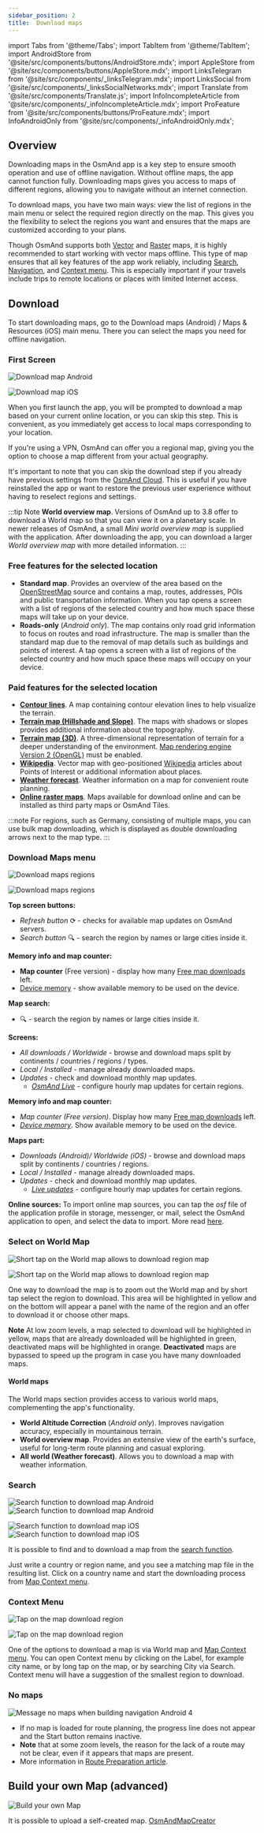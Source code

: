 ```yaml
---
sidebar_position: 2
title:  Download maps
---
```


import Tabs from '@theme/Tabs';
import TabItem from '@theme/TabItem';
import AndroidStore from '@site/src/components/buttons/AndroidStore.mdx';
import AppleStore from '@site/src/components/buttons/AppleStore.mdx';
import LinksTelegram from '@site/src/components/_linksTelegram.mdx';
import LinksSocial from '@site/src/components/_linksSocialNetworks.mdx';
import Translate from '@site/src/components/Translate.js';
import InfoIncompleteArticle from '@site/src/components/_infoIncompleteArticle.mdx';
import ProFeature from '@site/src/components/buttons/ProFeature.mdx';
import InfoAndroidOnly from '@site/src/components/_infoAndroidOnly.mdx';


## Overview

Downloading maps in the OsmAnd app is a key step to ensure smooth operation and use of offline navigation. Without offline maps, the app cannot function fully. Downloading maps gives you access to maps of different regions, allowing you to navigate without an internet connection.

To download maps, you have two main ways: view the list of regions in the main menu or select the required region directly on the map. This gives you the flexibility to select the regions you want and ensures that the maps are customized according to your plans.

Though OsmAnd supports both [Vector](../map/vector-maps.md) and [Raster](../map/raster-maps.md) maps, it is highly recommended to start working with vector maps offline. This type of map ensures that all key features of the app work reliably, including [Search](../search/index.md), [Navigation](../navigation/index.md), and [Context menu](../map/map-context-menu.md). This is especially important if your travels include trips to remote locations or places with limited Internet access. 


## Download 

To start downloading maps, go to the Download maps (Android) / Maps & Resources (iOS) main menu. There you can select the maps you need for offline navigation.  


### First Screen

<Tabs groupId="operating-systems">

<TabItem value="android" label="Android">

![Download map Android](@site/static/img/settings/start_screen_white_andr.png)

</TabItem>

<TabItem value="ios" label="iOS">

![Download map iOS](@site/static/img/settings/start_screen_white_ios.png)

</TabItem>

</Tabs>

When you first launch the app, you will be prompted to download a map based on your current online location, or you can skip this step. This is convenient, as you immediately get access to local maps corresponding to your location.

If you're using a VPN, OsmAnd can offer you a regional map, giving you the option to choose a map different from your actual geography. 

It's important to note that you can skip the download step if you already have previous settings from the [OsmAnd Cloud](../personal/osmand-cloud.md). This is useful if you have reinstalled the app or want to restore the previous user experience without having to reselect regions and settings.


:::tip Note
**World overview map**. 
Versions of OsmAnd up to 3.8 offer to download a World map so that you can view it on a planetary scale. In newer releases of OsmAnd, a small *Mini world overview map* is supplied with the application. After downloading the app, you can download a larger *World overview map* with more detailed information.
:::


### Free features for the selected location

- **Standard map**. Provides an overview of the area based on the [OpenStreetMap](https://www.openstreetmap.org/) source and contains a map, routes, addresses, POIs and public transportation information. When you tap opens a screen with a list of regions of the selected country and how much space these maps will take up on your device.
- **Roads-only** (*Android only*). The map contains only road grid information to focus on routes and road infrastructure. The map is smaller than the standard map due to the removal of map details such as buildings and points of interest. A tap opens a screen with a list of regions of the selected country and how much space these maps will occupy on your device.

### Paid features for the selected location

- [**Contour lines**](../plugins/contour-lines.md#contour-lines). A map containing contour elevation lines to help visualize the terrain.
- [**Terrain map (Hillshade and Slope)**](../plugins/contour-lines.md#hillshade--slope). The maps with shadows or slopes provides additional information about the topography.
- [**Terrain map (3D)**](../plugins/contour-lines.md#3d-relief). A three-dimensional representation of terrain for a deeper understanding of the environment. [Map rendering engine Version 2 (OpenGL)](../personal/global-settings.md#map-rendering-engine) must be enabled.
- [**Wikipedia**](../plugins/wikipedia.md). Vector map with geo-positioned [Wikipedia](https://wikipedia.org/) articles about Points of Interest or additional information about places.
- [**Weather forecast**](../plugins/weather.md). Weather information on a map for convenient route planning.
- [**Online raster maps**](../map/raster-maps.md). Maps available for download online and can be installed as third party maps or OsmAnd Tiles. 

:::note
For regions, such as Germany, consisting of multiple maps, you can use bulk map downloading, which is displayed as double downloading arrows next to the map type.
:::


### Download Maps menu

<Tabs groupId="operating-systems">

<TabItem value="android" label="Android">

*<Translate android="true" ids="android_button_seq"/> <Translate android="true" ids="shared_string_menu,welmode_download_maps"/>*

![Download maps regions](@site/static/img/settings/download_maps_regions.png)

</TabItem>

<TabItem value="ios" label="iOS">

*<Translate ios="true" ids="ios_button_seq"/> <Translate ios="true" ids="shared_string_menu,res_mapsres"/>*

![Download maps regions](@site/static/img/settings/download_maps_regions_ios.png)

</TabItem>

</Tabs>

**Top screen buttons:**
- *Refresh button* &#10227; - checks for available map updates on OsmAnd servers.
- *Search button* &#x1F50D; - search the region by names or large cities inside it.

**Memory info and map counter:**
- **Map counter** (Free version) - display how many [Free map downloads](../purchases/android.md#free-and-paid-features) left.
- [Device memory](../personal/maps.md#download-maps-maps) - show available memory to be used on the device.

**Map search:**
- &#x1F50D; - search the region by names or large cities inside it.

**Screens:**
- *All downloads / Worldwide* - browse and download maps split by continents / countries / regions / types.
- *Local / Installed* - manage already downloaded maps.
- *Updates* - check and download monthly map updates.
  - *[OsmAnd Live](../personal/maps.md#osmand-live)* - configure hourly map updates for certain regions.


**Memory info and map counter:**  
- *Map counter (Free version)*. Display how many [Free map downloads](../purchases/android.md#free-and-paid-features) left.
- *[Device memory](../personal/maps.md#download-maps-maps)*. Show available memory to be used on the device.

**Maps part:**
- *Downloads (Android)/ Worldwide (iOS)* - browse and download maps split by continents / countries / regions.
- *Local / Installed* - manage already downloaded maps.
- *Updates* - check and download monthly map updates.
  - *[Live updates](../personal/maps.md#osmand-live)* - configure hourly map updates for certain regions.

**Online sources:**
To import online map sources, you can tap the *osf* file of the application profile in storage, messenger, or mail, select the OsmAnd application to open, and select the data to import. More read [here](https://osmand.net/docs/user/personal/import-export#online-sources).


### Select on World Map

<Tabs groupId="operating-systems">

<TabItem value="android" label="Android">

![Short tap on the World map allows to download region map](@site/static/img/map/download_region_map_via_worldmap.png)

</TabItem>

<TabItem value="ios" label="iOS">

![Short tap on the World map allows to download region map](@site/static/img/settings/download_region_map_via_worldmap_ios.png)

</TabItem>

</Tabs>

One way to download the map is to zoom out the World map and by short tap select the region to download. This area will be highlighted in yellow and on the bottom will appear a panel with the name of the region and an offer to download it or choose other maps.

**Note**
At low zoom levels, a map selected to download will be highlighted in yellow, maps that are already downloaded will be highlighted in green, deactivated maps will be highlighted in orange. **Deactivated** maps are bypassed to speed up the program in case you have many downloaded maps.

#### World maps 

The World maps section provides access to various world maps, complementing the app's functionality.  

- **World Altitude Correction** (*Android only*). Improves navigation accuracy, especially in mountainous terrain.
- **World overview map**. Provides an extensive view of the earth's surface, useful for long-term route planning and casual exploring.
- **All world (Weather forecast)**. Allows you to download a map with weather information.


### Search

<Tabs groupId="operating-systems">

<TabItem value="android" label="Android">

![Search function to download map Android](@site/static/img/settings/search_2_download_map_android.png) ![Search function to download map Android](@site/static/img/settings/search_download_map_android.png) 

</TabItem>

<TabItem value="ios" label="iOS">

![Search function to download map iOS](@site/static/img/settings/search_download_map_ios.png) ![Search function to download map iOS](@site/static/img/settings/search_2_download_map_ios.png) 

</TabItem>

</Tabs>

It is possible to find and to download a map from the [search function](../search/index.md).  

Just write a country or region name, and you see a matching map file in the resulting list. Click on a country name and start the downloading process from [Map Context menu](#map-context-menu).


### Context Menu

<Tabs groupId="operating-systems">

<TabItem value="android" label="Android">

![Tap on the map download region](@site/static/img/settings/tap_on_the_map_download_region.png) 

</TabItem>

<TabItem value="ios" label="iOS">

![Tap on the map download region](@site/static/img/settings/tap_on_the_map_download_region_ios.png) 

</TabItem>

</Tabs>

One of the options to download a map is via World map and [Map Context menu](../map/map-context-menu.md). You can open Context menu by clicking on the Label, for example city name, or by long tap on the map, or by searching City via Search. Context menu will have a suggestion of the smallest region to download.


### No maps 

<InfoAndroidOnly/>

![Message no maps when building navigation Android 4](@site/static/img/navigation/route/navigation_by_route_no_maps_4.png) 

- If no map is loaded for route planning, the progress line does not appear and the Start button remains inactive.  
- **Note** that at some zoom levels, the reason for the lack of a route may not be clear, even if it appears that maps are present.
- More information in [Route Preparation article](../navigation/setup/route-navigation/#additional-information-in-navigation-menu).


## Build your own Map (advanced)

![Build your own Map](@site/static/img/osmandmapcreator/OsmAndMapCreator-download-raster-maps.png)

It is possible to upload a self-created map. [OsmAndMapCreator]((../../technical/map-creation/create-offline-maps-yourself.md))